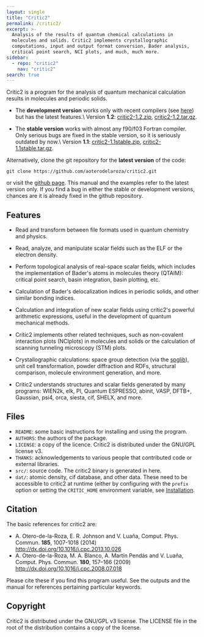 ```yaml
---
layout: single
title: "Critic2"
permalink: /critic2/
excerpt: >-
  Analysis of the results of quantum chemical calculations in
  molecules and solids. Critic2 implements crystallographic
  computations, input and output format conversion, Bader analysis,
  critical point search, NCI plots, and much, much more.
sidebar:
  - repo: "critic2"
    nav: "critic2"
search: true
---
```


Critic2 is a program for the analysis of quantum mechanical
calculation results in molecules and periodic solids.

* The **development version** works only with recent compilers (see
  [here](/critic2/installation/#whichcompilerswork)) but has the latest features.\\
  Version **1.2**:
  [critic2-1.2.zip](https://github.com/aoterodelaroza/critic2/archive/refs/tags/1.2.zip),
  [critic2-1.2.tar.gz](https://github.com/aoterodelaroza/critic2/archive/refs/tags/1.2.tar.gz).

* The **stable version** works with almost any f90/f03 Fortran
  compiler. Only serious bugs are fixed in the stable version, so it
  is seriously outdated by now.\\
  Version **1.1**:
  [critic2-1.1stable.zip](https://github.com/aoterodelaroza/critic2/archive/refs/tags/1.1stable.zip),
  [critic2-1.1stable.tar.gz](https://github.com/aoterodelaroza/critic2/archive/refs/tags/1.1stable.tar.gz).

Alternatively, clone the git repository for the **latest version** of the code:
~~~
git clone https://github.com/aoterodelaroza/critic2.git
~~~
or visit the [github page](https://github.com/aoterodelaroza/critic2).
This manual and the examples refer to the latest version only. If you
find a bug in either the stable or development versions, chances are
it is already fixed in the github repository.

## Features

- Read and transform between file formats used in quantum chemistry
  and physics.

- Read, analyze, and manipulate scalar fields such as the ELF or the
  electron density.

- Perform topological analysis of real-space scalar fields, which includes the
  implementation of Bader's atoms in molecules theory (QTAIM): critical
  point search, basin integration, basin plotting, etc.

- Calculation of Bader's delocalization indices in periodic solids,
  and other similar bonding indices.

- Calculation and integration of new scalar fields using critic2's
  powerful arithmetic expressions, useful in the development of
  quantum mechanical methods.

- Critic2 implements other related techniques, such as non-covalent
  interaction plots (NCIplots) in molecules and solids or the
  calculation of scanning tunneling microscopy (STM) plots.

- Crystallographic calculations: space group detection (via the
  [spglib](https://atztogo.github.io/spglib/)), unit cell
  transformation, powder diffraction and RDFs, structural comparison,
  molecule environment generation, and more.

- Critic2 understands structures and scalar fields generated by many
  programs: WIEN2k, elk, PI, Quantum ESPRESSO, abinit, VASP, DFTB+,
  Gaussian, psi4, orca, siesta, cif, SHELX, and more.

## Files

* `README`: some basic instructions for installing and using the
  program.
* `AUTHORS`: the authors of the package.
* `LICENSE`: a copy of the licence. Critic2 is distributed under the
  GNU/GPL license v3.
* `THANKS`: acknowledgements to various people that contributed code
  or external libraries.
* `src/`: source code. The critic2 binary is generated in here.
* `dat/`: atomic density, cif database, and other data. These need to be
  accessible to critic2 at runtime (either by configuring with the
  `prefix` option or setting the `CRITIC_HOME` environment variable,
  see [Installation](/critic2/installation/).

## Citation

The basic references for critic2 are:

* A. Otero-de-la-Roza, E. R. Johnson and V. Luaña,
  Comput. Phys. Commun. **185**, 1007-1018 (2014)
  <http://dx.doi.org/10.1016/j.cpc.2013.10.026>
* A. Otero-de-la-Roza, M. A. Blanco, A. Martín Pendás and V. Luaña,
  Comput. Phys. Commun. **180**, 157–166 (2009)
  <http://dx.doi.org/10.1016/j.cpc.2008.07.018>

Please cite these if you find this program useful. See the outputs and
the manual for references pertaining particular keywords.

## Copyright

Critic2 is distributed under the GNU/GPL v3 license. The LICENSE file
in the root of the distribution contains a copy of the license.

